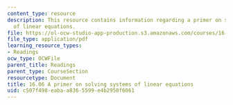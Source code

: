 ```yaml
---
content_type: resource
description: This resource contains information regarding a primer on solving systems
  of linear equations.
file: https://ol-ocw-studio-app-production.s3.amazonaws.com/courses/16-06-principles-of-automatic-control-fall-2012/c507f498eabaa8365599e4b2950f6061_MIT16_06F12_primer.pdf
file_type: application/pdf
learning_resource_types:
- Readings
ocw_type: OCWFile
parent_title: Readings
parent_type: CourseSection
resourcetype: Document
title: 16.06 A primer on solving systems of linear equations
uid: c507f498-eaba-a836-5599-e4b2950f6061
---
```

